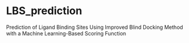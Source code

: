 # LBS_prediction
Prediction of Ligand Binding Sites Using Improved Blind Docking Method with a Machine Learning-Based Scoring Function
